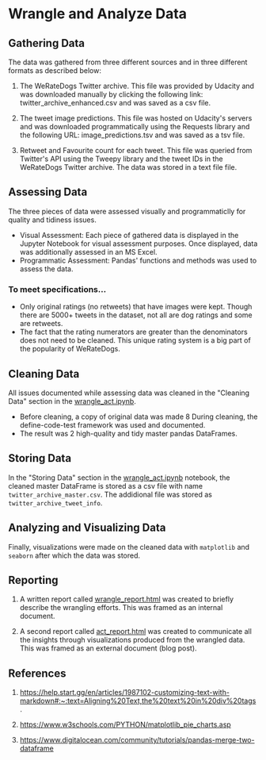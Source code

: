 # Wrangle and Analyze Data

## Gathering Data
The data was gathered from three different sources and in three different formats as described below:

1. The WeRateDogs Twitter archive. This file was provided by Udacity and was downloaded manually by clicking the following link: twitter_archive_enhanced.csv and was saved as a csv file.

2. The tweet image predictions. This file was hosted on Udacity's servers and was downloaded programmatically using the Requests library and the following URL: image_predictions.tsv and was saved as a tsv file.

3. Retweet and Favourite count for each tweet. This file was queried from Twitter's API using the Tweepy library and the tweet IDs in the WeRateDogs Twitter archive. The data was stored in a text file file.

## Assessing Data
The three pieces of data were assessed visually and programmaticlly for quality and tidiness issues.
* Visual Assessment: Each piece of gathered data is displayed in the Jupyter Notebook for visual assessment purposes. Once displayed, data was additionally assessed in an MS Excel.
* Programmatic Assessment: Pandas' functions and methods was used to assess the data.

### To meet specifications...
* Only original ratings (no retweets) that have images were kept. Though there are 5000+ tweets in the dataset, not all are dog ratings and some are retweets.
* The fact that the rating numerators are greater than the denominators does not need to be cleaned. This unique rating system is a big part of the popularity of WeRateDogs.

## Cleaning Data
All issues documented while assessing data was cleaned in the "Cleaning Data" section in the [wrangle_act.ipynb](https://github.com/cyrilakafia/wrangle-data/blob/main/wrangle_act.ipynb).
* Before cleaning, a copy of original data was made
8 During cleaning, the define-code-test framework was used and documented.
* The result was 2 high-quality and tidy master pandas DataFrames.

## Storing Data
In the "Storing Data" section in the [wrangle_act.ipynb](https://github.com/cyrilakafia/wrangle-data/blob/main/wrangle_act.ipynb) notebook, the cleaned master DataFrame is stored as a csv file with name `twitter_archive_master.csv`. The addidional file was stored as `twitter_archive_tweet_info`.

## Analyzing and Visualizing Data
Finally, visualizations were made on the cleaned data with `matplotlib` and `seaborn` after which the data was stored.

## Reporting
1. A written report called [wrangle_report.html](https://github.com/cyrilakafia/wrangle-data/blob/main/wrangle_report.html) was created to briefly describe the wrangling efforts. This was framed as an internal document.

2. A second report called [act_report.html](https://github.com/cyrilakafia/wrangle-data/blob/main/act_report.html) was created to communicate all the insights through visualizations produced from the wrangled data. This was framed as an external document (blog post).


## References

1. https://help.start.gg/en/articles/1987102-customizing-text-with-markdown#:~:text=Aligning%20Text,the%20text%20in%20div%20tags.

2. https://www.w3schools.com/PYTHON/matplotlib_pie_charts.asp

3. https://www.digitalocean.com/community/tutorials/pandas-merge-two-dataframe
